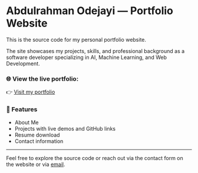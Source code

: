 # Abdulrahman Odejayi — Portfolio Website

This is the source code for my personal portfolio website.

The site showcases my projects, skills, and professional background as a software developer specializing in AI, Machine Learning, and Web Development.

### 🌐 View the live portfolio:

👉 [Visit my portfolio](https://abdxlll.github.io/abdulrahmanodejayi-portfolio/)

### 📌 Features

- About Me
- Projects with live demos and GitHub links
- Resume download
- Contact information

---

Feel free to explore the source code or reach out via the contact form on the website or via [email](mailto:abdulrahmanodejayi@gmail.com).
